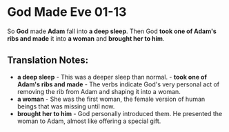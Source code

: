 God Made Eve 01-13
====================


So **God** made **Adam** fall into **a deep sleep**. Then God **took one
of Adam's ribs and made** it into **a woman** and **brought her to him**.

Translation Notes:
------------------

-   **a deep sleep** - This was a deeper sleep than normal.  -   **took
one of Adam's ribs and made** - The verbs indicate God's very
    personal act of removing the rib from Adam and shaping it into
    a woman.
-   **a woman** - She was the first woman, the female version of human
    beings that was missing until now.
-   **brought her to him** - God personally introduced them. He
    presented the woman to Adam, almost like offering a special gift.

